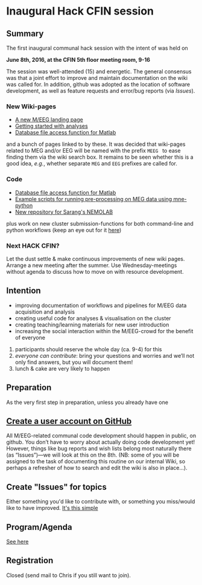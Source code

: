 # Inaugural Hack CFIN session

## Summary

The first inaugural communal hack session with the intent of was held on

**June 8th, 2016, at the CFIN 5th floor meeting room, 9-16**

The session was well-attended (15) and energetic. The general consensus was that a joint effort to improve and maintain documentation on the wiki was called for. In addition, github was adopted as the location of software development, as well as feature requests and error/bug reports (via _Issues_).

### New Wiki-pages

* [A new M/EEG landing page](http://wiki.pet.auh.dk/wiki/MEEG_Landing_Page)
* [Getting started with analyses](http://wiki.pet.auh.dk/wiki/MEEG_Getting_started_with_analyses)
* [Database file access function for Matlab](http://wiki.pet.auh.dk/wiki/Matlab_search_STORM_DB_(database))

and a bunch of pages linked to by these. It was decided that wiki-pages related to MEG and/or EEG will be named with the prefix `MEEG ` to ease finding them via the wiki search box. It remains to be seen whether this is a good idea, _e.g._, whether separate `MEG` and `EEG` prefixes are called for.

### Code

* [Database file access function for Matlab](https://github.com/meeg-cfin/stormdb-matlab)
* [Example scripts for running pre-processing on MEG data using mne-python](https://github.com/meeg-cfin/pipelines/tree/master/mne-python)
* [New repository for Sarang's NEMOLAB](https://github.com/meeg-cfin/nemolab)

plus work on new cluster submission-functions for both command-line and python workflows (keep an eye out for it [here](https://github.com/meeg-cfin/stormdb-python))

### Next HACK CFIN?

Let the dust settle & make continuous improvements of new wiki pages. Arrange a new meeting after the summer. Use Wednesday-meetings without agenda to discuss how to move on with resource development.

## Intention

- improving documentation of workflows and pipelines for M/EEG data acquisition and analysis
- creating useful code for analyses & visualisation on the cluster
- creating teaching/learning materials for new user introduction
- increasing the social interaction within the M/EEG-crowd for the benefit of everyone

1. participants should reserve the whole day (ca. 9-4) for this
2. _everyone can contribute_: bring your questions and worries and we’ll not only find answers, but you will document them!
3. lunch & cake are very likely to happen

## Preparation

As the very first step in preparation, unless you already have one

## [Create a user account on GitHub](https://help.github.com/articles/signing-up-for-a-new-github-account/)

All M/EEG-related communal code development should happen in public, on github. You don’t have to worry about actually doing code development yet! However, things like bug reports and wish lists belong most naturally there (as “Issues”)—we will look at this on the 8th. (NB: some of you will be assigned to the task of documenting this routine on our internal Wiki, so perhaps a refresher of how to search and edit the wiki is also in place…).

## Create "Issues" for topics

Either something you'd like to contribute with, or something you miss/would like to have improved. [It's this simple](https://help.github.com/articles/creating-an-issue/)

## Program/Agenda

[See here](program.md)

## Registration

Closed (send mail to Chris if you still want to join).
